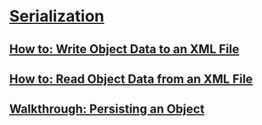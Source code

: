# [Serialization](serialization.md)
## [How to: Write Object Data to an XML File](how-to-write-object-data-to-an-xml-file.md)
## [How to: Read Object Data from an XML File](how-to-read-object-data-from-an-xml-file.md)
## [Walkthrough: Persisting an Object](walkthrough-persisting-an-object-in-visual-studio.md)
